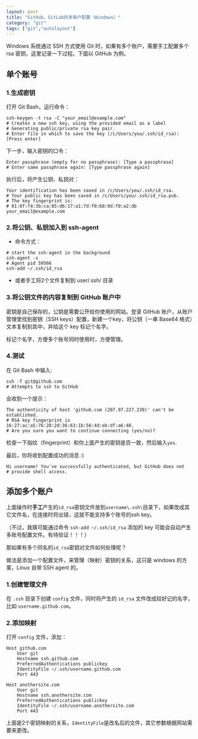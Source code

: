 ```yaml
---
layout: post
title: "GitHub，GitLab的多账户配置（Windows）"
category: "git"
tags: ["git","autolayout"]
---
```



Windows 系统通过 SSH 方式使用 Git 时，如果有多个账户，需要手工配置多个 rsa 密钥，这里记录一下过程。下面以 GitHub 为例。

## 单个账号

### 1.生成密钥
打开 Git Bash，运行命令：

```shell
ssh-keygen -t rsa -C "your_email@example.com"
# Creates a new ssh key, using the provided email as a label
# Generating public/private rsa key pair.
# Enter file in which to save the key (/c/Users/you/.ssh/id_rsa): [Press enter]
```

下一步，输入密钥的口令：

```shell
Enter passphrase (empty for no passphrase): [Type a passphrase]
# Enter same passphrase again: [Type passphrase again]
```

执行后，将产生公钥、私钥对：

```shell
Your identification has been saved in /c/Users/you/.ssh/id_rsa.
# Your public key has been saved in /c/Users/you/.ssh/id_rsa.pub.
# The key fingerprint is:
# 01:0f:f4:3b:ca:85:d6:17:a1:7d:f0:68:9d:f0:a2:db your_email@example.com
```

### 2.将公钥、私钥加入到 ssh-agent

- 命令方式：  

```shell
# start the ssh-agent in the background
ssh-agent -s
# Agent pid 59566
ssh-add ~/.ssh/id_rsa
```

- 或者手工将2个文件复制到 user/.ssh/ 目录

### 3.将公钥文件的内容复制到 GitHub 账户中
密钥是自己保存的，公钥是需要公开给你使用的网站。登录 GitHub 账户，从账户管理里找到密钥（SSH keys）配置，新建一个key，将公钥（一串 Base64 格式）文本复制到其中，并给这个 key 标记个名字。 
 
标记个名字，方便多个账号同时使用时，方便管理。

### 4.测试
在 Git Bash 中输入:

```shell
ssh -T git@github.com
# Attempts to ssh to GitHub
```

会收到一个提示：

```shell
The authenticity of host 'github.com (207.97.227.239)' can't be established.
# RSA key fingerprint is 16:27:ac:a5:76:28:2d:36:63:1b:56:4d:eb:df:a6:48.
# Are you sure you want to continue connecting (yes/no)?
```

检查一下指纹（fingerprint）和你上面产生的密钥是否一致，然后输入`yes`.

最后，你将收到配置成功的消息 :)

```shell
Hi username! You've successfully authenticated, but GitHub does not
# provide shell access.
```

## 添加多个账户
上面操作时**手工**产生的`id_rsa`密钥文件放到`username\.ssh\`目录下，如果改成其它文件名，在连接时将出错，这就不能支持多个账号的ssh key。  

（不过，我猜可能通过命令 `ssh-add ~/.ssh/id_rsa` 添加的 key 可能会自动产生多账号配置文件。有待验证！！！）

那如果有多个同名的`id_rsa`密钥对文件如何处理呢？

做法是添加一个配置文件，来管理（映射）密钥的关系，这只是 windows 的方案，Linux 自带 SSH agent 的。

### 1.创建管理文件
在 `.ssh` 目录下创建 `config` 文件，同时将产生的 `id_rsa` 文件改成较好记的名字，比如 `username.github.com`。

### 2.添加映射
打开 `config` 文件，添加：

```shell
Host github.com
	User git
	Hostname ssh.github.com
	PreferredAuthentications publickey
	IdentityFile ~/.ssh/username.github.com
	Port 443

Host anothersite.com
	User git
	Hostname ssh.anothersite.com
	PreferredAuthentications publickey
	IdentityFile ~/.ssh/username.anothersite.com
	Port 443
```

上面是2个密钥映射的关系，`IdentityFile`是改名后的文件，其它参数根据网站需要来更改。


